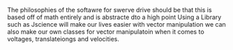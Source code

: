 The philosophies of the softawre for swerve drive should be that this is based off of math entirely and is abstracte dto a high point
Using a Library such as Jscience will make our lives easier with vector manipulation
we can also make our own classes for vector manipulatoin when it comes to voltages, translateiongs and velocities. 